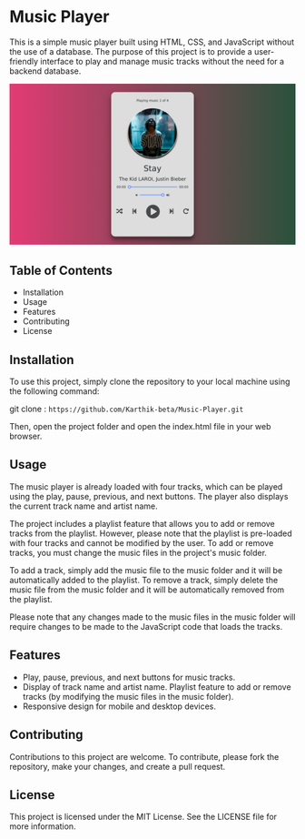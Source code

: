 # Music Player

This is a simple music player built using HTML, CSS, and JavaScript without the use of a database. The purpose of this project is to provide a user-friendly interface to play and manage music tracks without the need for a backend database.

![Screen Shot](images/MusicPlayer.png)

## Table of Contents

* Installation
* Usage
* Features
* Contributing
* License

## Installation

To use this project, simply clone the repository to your local machine using the following command:

git clone : `https://github.com/Karthik-beta/Music-Player.git`


Then, open the project folder and open the index.html file in your web browser.

## Usage

The music player is already loaded with four tracks, which can be played using the play, pause, previous, and next buttons. The player also displays the current track name and artist name.

The project includes a playlist feature that allows you to add or remove tracks from the playlist. However, please note that the playlist is pre-loaded with four tracks and cannot be modified by the user. To add or remove tracks, you must change the music files in the project's music folder.

To add a track, simply add the music file to the music folder and it will be automatically added to the playlist. To remove a track, simply delete the music file from the music folder and it will be automatically removed from the playlist.

Please note that any changes made to the music files in the music folder will require changes to be made to the JavaScript code that loads the tracks.

## Features

* Play, pause, previous, and next buttons for music tracks.
* Display of track name and artist name.
Playlist feature to add or remove tracks (by modifying the music files in the music folder).
* Responsive design for mobile and desktop devices.

## Contributing

Contributions to this project are welcome. To contribute, please fork the repository, make your changes, and create a pull request.

## License

This project is licensed under the MIT License. See the LICENSE file for more information.
